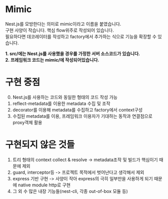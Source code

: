 # Mimic
Nest.js를 모방한다는 의미로 mimic이라고 이름을 붙였습니다.  
구현 사양이 작습니다. 핵심 flow위주로 작성되어 있습니다.  
필요하다면 데코레이터를 작성하고 factory에서 추가하는 식으로 기능을 확장할 수 있습니다.  

**1. src/에는 Nest.js를 사용했을 경우를 가정한 서버 소스코드가 있습니다.**  
**2. 프레임워크 코드는 mimic/에 작성되어있습니다.**  


# 구현 중점
0. Nest.js를 사용하는 코드와 동일한 형태의 코드 작성 가능
1. reflect-metadata를 이용한 metadata 수집 및 조작
2. decorator를 이용해 metadata를 수집하고 factory에서 context구성
3. 수집된 metadata를 이용, 프레임워크 이용자가 기대하는 동작과 연결점으로 proxy객체 활용

# 구현되지 않은 것들
1. 트리 형태의 context collect & resolve -> metadata조작 및 빌드가 핵심이기 때문에 제외
2. guard, interceptor등 -> 프로젝트 목적에서 벗어난다고 생각해서 제외
3. express 기반 구현 -> 사양이 작아 express의 극히 일부만을 사용하게 되기 때문에 native module http로 구현
4. 그 외 수 많은 내장 기능들(nest-cli, 각종 out-of-box 모듈 등)

